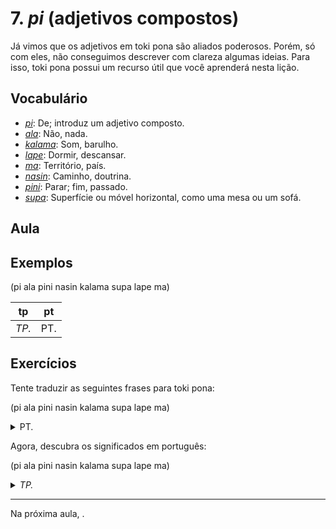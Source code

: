 # 7. _pi_ (adjetivos compostos)

Já vimos que os adjetivos em toki pona são aliados poderosos. Porém, só com eles, não conseguimos descrever com clareza algumas ideias. Para isso, toki pona possui um recurso útil que você aprenderá nesta lição.

## Vocabulário

- [_pi_](../recursos/dicionario.md#pi): De; introduz um adjetivo composto.
- [_ala_](../recursos/dicionario.md#ala): Não, nada.
- [_kalama_](../recursos/dicionario.md#kalama): Som, barulho.
- [_lape_](../recursos/dicionario.md#lape): Dormir, descansar.
- [_ma_](../recursos/dicionario.md#ma): Território, país.
- [_nasin_](../recursos/dicionario.md#nasin): Caminho, doutrina.
- [_pini_](../recursos/dicionario.md#pini): Parar; fim, passado.
- [_supa_](../recursos/dicionario.md#supa): Superfície ou móvel horizontal, como uma mesa ou um sofá.

## Aula

## Exemplos

(pi ala pini nasin kalama supa lape ma)

tp | pt
-|-
_TP._ | PT.

## Exercícios

Tente traduzir as seguintes frases para toki pona:

(pi ala pini nasin kalama supa lape ma)

<p>
<details><summary>PT.</summary><p><em>TP.</em></p></details>
</p>

Agora, descubra os significados em português:

(pi ala pini nasin kalama supa lape ma)

<p>
<details><summary><em>TP.</em></summary><p>PT.</p></details>
</p>

---

Na próxima aula, .


